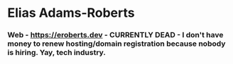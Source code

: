 # Elias Adams-Roberts
### Web - https://eroberts.dev - CURRENTLY DEAD - I don't have money to renew hosting/domain registration because nobody is hiring. Yay, tech industry.
